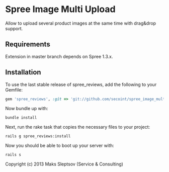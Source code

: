 Spree Image Multi Upload
=====================

Allow to upload several product images at the same time with drag&drop support.

Requirements
------------

Extension in master branch depends on Spree 1.3.x.


Installation
------------

To use the last stable release of spree_reviews, add the following to your Gemfile:
```ruby
gem 'spree_reviews', :git => 'git://github.com/secoint/spree_image_multi_upload.git'
```

Now bundle up with:
```
bundle install
```

Next, run the rake task that copies the necessary files to your project:
```
rails g spree_reviews:install
```

Now you should be able to boot up your server with:
```
rails s
```


Copyright (c) 2013 Maks Sleptsov (Service & Consulting)
